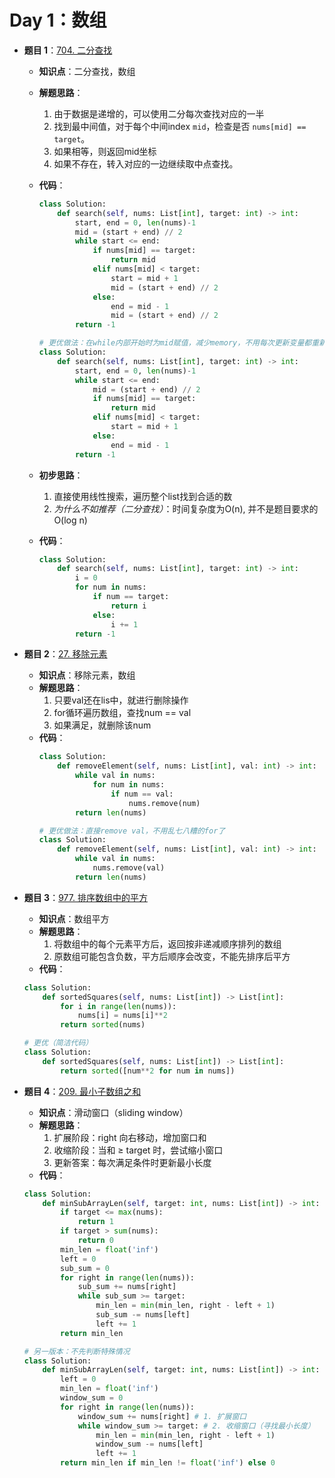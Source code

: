 # Day 1：数组

- **题目 1**：[704. 二分查找](https://leetcode.com/problems/binary-search/)
  - **知识点**：二分查找，数组
  - **解题思路**：
    1.  由于数据是递增的，可以使用二分每次查找对应的一半
    2.  找到最中间值，对于每个中间index `mid`，检查是否 `nums[mid] == target`。
    3.  如果相等，则返回mid坐标
    4.  如果不存在，转入对应的一边继续取中点查找。
  - **代码**：
    ```python
    class Solution:
        def search(self, nums: List[int], target: int) -> int:
            start, end = 0, len(nums)-1
            mid = (start + end) // 2
            while start <= end:
                if nums[mid] == target:
                    return mid
                elif nums[mid] < target:
                    start = mid + 1
                    mid = (start + end) // 2
                else:
                    end = mid - 1
                    mid = (start + end) // 2
            return -1

    # 更优做法：在while内部开始时为mid赋值，减少memory，不用每次更新变量都重新为mid赋值
    class Solution:
        def search(self, nums: List[int], target: int) -> int:
            start, end = 0, len(nums)-1
            while start <= end:
                mid = (start + end) // 2
                if nums[mid] == target:
                    return mid
                elif nums[mid] < target:
                    start = mid + 1
                else:
                    end = mid - 1
            return -1
    ```
    
  - **初步思路**：
    1.  直接使用线性搜索，遍历整个list找到合适的数
    2.  *为什么不如推荐（二分查找）*：时间复杂度为O(n), 并不是题目要求的O(log n)
  - **代码**：
    ```python
    class Solution:
        def search(self, nums: List[int], target: int) -> int:
            i = 0
            for num in nums:
                if num == target:
                    return i
                else:
                    i += 1
            return -1
    ```
   
      

- **题目 2**：[27. 移除元素](https://leetcode.com/problems/remove-element/)
  - **知识点**：移除元素，数组
  - **解题思路**：
    1.  只要val还在lis中，就进行删除操作
    2.  for循环遍历数组，查找num == val
    3.  如果满足，就删除该num
  - **代码**：
    ```python
    class Solution:
        def removeElement(self, nums: List[int], val: int) -> int:
            while val in nums:
                for num in nums:
                    if num == val:
                        nums.remove(num)
            return len(nums)

    # 更优做法：直接remove val，不用乱七八糟的for了
    class Solution:
        def removeElement(self, nums: List[int], val: int) -> int:
            while val in nums:
                nums.remove(val)
            return len(nums)
    ```


- **题目 3**：[977. 排序数组中的平方](https://leetcode.com/problems/squares-of-a-sorted-array/)
  - **知识点**：数组平方
  - **解题思路**：
    1.  将数组中的每个元素平方后，返回按非递减顺序排列的数组
    2.  原数组可能包含负数，平方后顺序会改变，不能先排序后平方
  - **代码**：
  ```python
  class Solution:
      def sortedSquares(self, nums: List[int]) -> List[int]:
          for i in range(len(nums)):
              nums[i] = nums[i]**2
          return sorted(nums)

  # 更优（简洁代码）
  class Solution:
      def sortedSquares(self, nums: List[int]) -> List[int]:
          return sorted([num**2 for num in nums])
  ```

- **题目 4**：[209. 最小子数组之和](https://leetcode.com/problems/minimum-size-subarray-sum/description/)
  - **知识点**：滑动窗口（sliding window）
  - **解题思路**：
    1.  扩展阶段：right 向右移动，增加窗口和
    2.  收缩阶段：当和 ≥ target 时，尝试缩小窗口
    3.  更新答案：每次满足条件时更新最小长度
  - **代码**：
  ```python
  class Solution:
      def minSubArrayLen(self, target: int, nums: List[int]) -> int:
          if target <= max(nums):
              return 1
          if target > sum(nums):
              return 0
          min_len = float('inf')
          left = 0
          sub_sum = 0
          for right in range(len(nums)):
              sub_sum += nums[right]
              while sub_sum >= target:
                  min_len = min(min_len, right - left + 1)
                  sub_sum -= nums[left]
                  left += 1
          return min_len

  # 另一版本：不先判断特殊情况
  class Solution:
      def minSubArrayLen(self, target: int, nums: List[int]) -> int:
          left = 0
          min_len = float('inf')
          window_sum = 0
          for right in range(len(nums)):
              window_sum += nums[right] # 1. 扩展窗口
              while window_sum >= target: # 2. 收缩窗口（寻找最小长度）
                  min_len = min(min_len, right - left + 1)
                  window_sum -= nums[left]
                  left += 1
          return min_len if min_len != float('inf') else 0
  ```


